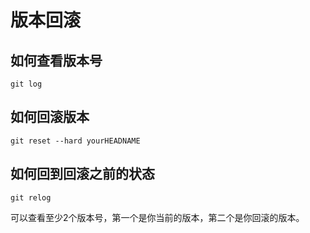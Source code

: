 # 版本回滚

## 如何查看版本号

    git log

## 如何回滚版本

    git reset --hard yourHEADNAME

## 如何回到回滚之前的状态

    git relog

可以查看至少2个版本号，第一个是你当前的版本，第二个是你回滚的版本。